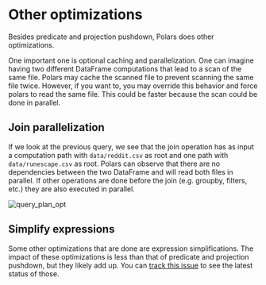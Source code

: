 # Other optimizations
Besides predicate and projection pushdown, Polars does other optimizations.

One important one is optional caching and parallelization. One can imagine having two different DataFrame computations that
lead to a scan of the same file. Polars may cache the scanned file to prevent scanning the same file twice. However, if 
you want to, you may override this behavior and force polars to read the same file. This could
be faster because the scan could be done in parallel.

## Join parallelization
If we look at the previous query, we see that the join operation has as input a computation path with `data/reddit.csv`
as root and one path with `data/runescape.csv` as root. Polars can observe that there are no dependencies between the
two DataFrame and will read both files in parallel. If other operations are done before the join (e.g. groupby, filters, etc.)
they are also executed in parallel.

![query_plan_opt](../img/projection_pushdown_0_optimized.png)

## Simplify expressions
Some other optimizations that are done are expression simplifications. The impact of these optimizations is less than that
of predicate and projection pushdown, but they likely add up. You can [track this issue](https://github.com/ritchie46/polars/issues/139)
to see the latest status of those.
